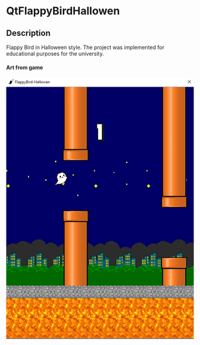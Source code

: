 # QtFlappyBirdHallowen
## Description
Flappy Bird in Halloween style. The project was implemented for educational purposes for the university.
#### Art from game
![flappy_bird_screen.png](https://github.com/l0gic-bomb/QtFlappyBirdHallowen/blob/main/flappy_bird_screen.png)
